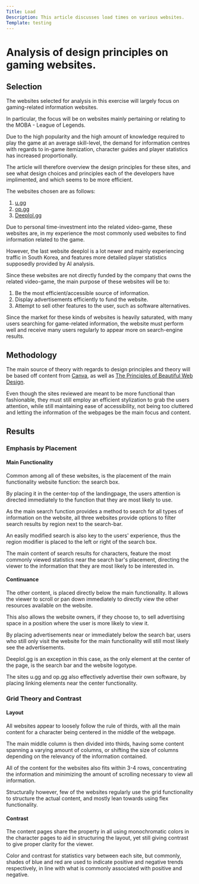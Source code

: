 ```yaml
---
Title: Load
Description: This article discusses load times on various websites.
Template: testing
---
```




Analysis of design principles on gaming websites.
=======================

<div class="sub-grid-a sub-wrap-a urv" markdown=1>

Selection
-----------------------

<div class = "r1" markdown=1>

The websites selected for analysis in this exercise will largely focus on gaming-related information websites. 

In particular, the focus will be on websites mainly pertaining or relating to the MOBA - League of Legends.

Due to the high popularity and the high amount of knowledge required to play the game at an average skill-level, the demand for information centres with regards to in-game itemization, character guides and player statistics has increased proportionally.

</div>

<div class = "r2" markdown=1>

The article will therefore overview the design principles for these sites, and see what design choices and principles each of the developers have implimented, and which seems to be more efficient. 

The websites chosen are as follows:

1. [u.gg](https://www.u.gg)
2. [op.gg](https://www.op.gg)
3. [Deeplol.gg]((https://www.deeeplol.gg))

Due to personal time-investment into the related video-game, these websites are, in my experience the most commonly used websites to find information related to the game.

However, the last website deeplol is a lot newer and mainly experiencing traffic in South Korea, and features more detailed player statistics supposedly provided by AI analysis.

</div>

<div class = "r3" markdown=1>

Since these websites are not directly funded by the company that owns the related video-game, the main purpose of these websites will be to:

1. Be the most efficient/accessible source of information.
2. Display advertisements efficiently to fund the website.
3. Attempt to sell other features to the user, such as software alternatives.

Since the market for these kinds of websites is heavily saturated, with many users searching for game-related information, the website must perform well and receive many users regularly to appear more on search-engine results.

</div>

</div>

<div class="sub-grid-a sub-wrap-e met" markdown=1>

Methodology
-----------------------

<div class = "r1" markdown=1>

The main source of theory with regards to design principles and theory will be based off content from [Canva](https://www.canva.com/learn/design-elements-principles/), as well as [The Principles of Beautiful Web Design](https://dbwebb.se/kunskap/boken-the-principles-of-beautiful-web-design).

Even though the sites reviewed are meant to be more functional than fashionable, they must still employ an efficient stylization to grab the users attention, while still maintaining ease of accessibility, not being too cluttered and letting the information of the webpages be the main focus and content. 

</div>

</div>

<div class="sub-grid-a sub-wrap-f res" markdown=1>

Results
-----------------------


<div class = "r2" markdown=1>

### Emphasis by Placement

#### Main Functionality

Common among all of these websites, is the placement of the main functionality website function: the search box.

By placing it in the center-top of the landingpage, the users attention is directed immediately to the function that they are most likely to use.

As the main search function provides a method to search for all types of information on the website, all three websites provide options to filter search results by region next to the search-bar. 

An easily modified search is also key to the users' experience, thus the region modifier is placed to the left or right of the search box.

The main content of search results for characters, feature the most commonly viewed statistics near the search bar's placement, directing the viewer to the information that they are most likely to be interested in.

#### Continuance

The other content, is placed directly below the main functionality.
    It allows the viewer to scroll or pan down immediately to directly view the other resources available on the website.

This also allows the website owners, if they choose to, to sell advertising space in a position where the user is more likely to view it.

By placing advertisements near or immediately below the search bar, users who still only visit the website for the main functionality will still most likely see the advertisements.

Deeplol.gg is an exception in this case, as the only element at the center of the page, is the search bar and the website logotype.

The sites u.gg and op.gg also effectively advertise their own software, by placing linking elements near the center functionality.

### Grid Theory and Contrast

#### Layout

All websites appear to loosely follow the rule of thirds, with all the main content for a character being centered in the middle of the webpage. 

The main middle column is then divided into thirds, having some content spanning a varying amount of columns, or shifting the size of columns depending on the relevancy of the information contained.

All of the content for the websites also fits within 3-4 rows, concentrating the information and minimizing the amount of scrolling necessary to view all information.

Structurally however, few of the websites regularly use the grid functionality to structure the actual content, and mostly lean towards using flex functionality.

#### Contrast

The content pages share the property in all using monochromatic colors in the character pages to aid in structuring the layout, yet still giving contrast to give proper clarity for the viewer.

Color and contrast for statistics vary between each site, but commonly, shades of blue and red are used to indicate positive and negative trends respectively, in line with what is commonly associated with positive and negative.

</div>

<div class = "r3" markdown=1>

</div>

</div>
